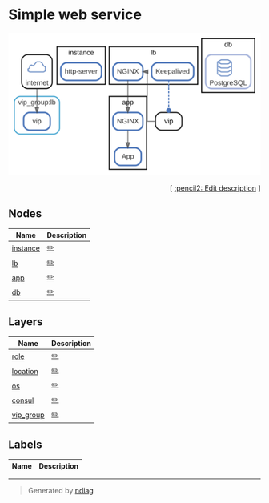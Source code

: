 # Simple web service

![view](view-nodes.svg)



<p align="right">
  [ <a href="../../ndiag.descriptions/_index.md">:pencil2: Edit description</a> ]
</p>



## Nodes

| Name | Description |
| --- | --- |
| [instance](node-instance.md) | <a href="../../ndiag.descriptions/_node-instance.md">:pencil2:</a> |
| [lb](node-lb.md) | <a href="../../ndiag.descriptions/_node-lb.md">:pencil2:</a> |
| [app](node-app.md) | <a href="../../ndiag.descriptions/_node-app.md">:pencil2:</a> |
| [db](node-db.md) | <a href="../../ndiag.descriptions/_node-db.md">:pencil2:</a> |

## Layers

| Name | Description |
| --- | --- |
| [role](layer-role.md) | <a href="../../ndiag.descriptions/_layer-role.md">:pencil2:</a> |
| [location](layer-location.md) | <a href="../../ndiag.descriptions/_layer-location.md">:pencil2:</a> |
| [os](layer-os.md) | <a href="../../ndiag.descriptions/_layer-os.md">:pencil2:</a> |
| [consul](layer-consul.md) | <a href="../../ndiag.descriptions/_layer-consul.md">:pencil2:</a> |
| [vip_group](layer-vip_group.md) | <a href="../../ndiag.descriptions/_layer-vip_group.md">:pencil2:</a> |

## Labels

| Name | Description |
| --- | --- |

---

> Generated by [ndiag](https://github.com/k1LoW/ndiag)

